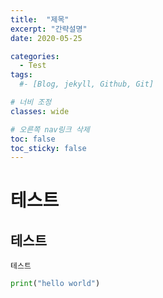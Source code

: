 ```yaml
---
title:  "제목"
excerpt: "간략설명"
date: 2020-05-25

categories:
  - Test
tags:
  #- [Blog, jekyll, Github, Git]

# 너비 조정
classes: wide

# 오른쪽 nav링크 삭제
toc: false
toc_sticky: false
---
```




# 테스트

## 테스트

`테스트`

```python
print("hello world")
```